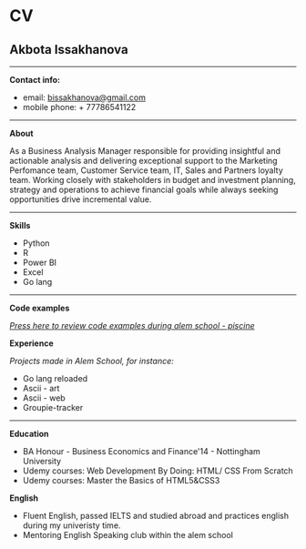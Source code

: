 # **CV**

## **Akbota Issakhanova**
---
**Contact info:**
- email: bissakhanova@gmail.com
- mobile phone: + 77786541122 
---
**About**

As a Business Analysis Manager responsible for providing insightful and actionable analysis and delivering exceptional support to the Marketing Perfomance team, Customer Service team, IT, Sales and Partners loyalty team. Working closely with stakeholders in budget and investment planning, strategy and operations to achieve financial goals while always seeking opportunities drive incremental value. 

---
**Skills** 

- Python
- R 
- Power BI
- Excel
- Go lang 
--- 
**Code examples**

*[Press here to review code examples during alem school - piscine](https://git.01.alem.school/bortico/piscine-go/src/branch/master)*

**Experience**

*Projects made in Alem School, for instance:* 

- Go lang reloaded
- Ascii - art 
- Ascii - web 
- Groupie-tracker
---
**Education**

- BA Honour - Business Economics and Finance'14 - Nottingham University 
- Udemy courses: Web Development By Doing: HTML/ CSS From Scratch
- Udemy courses: Master the Basics of HTML5&CSS3


**English** 

- Fluent English, passed IELTS and studied abroad and practices english during my univeristy time.
- Mentoring English Speaking club within the alem school